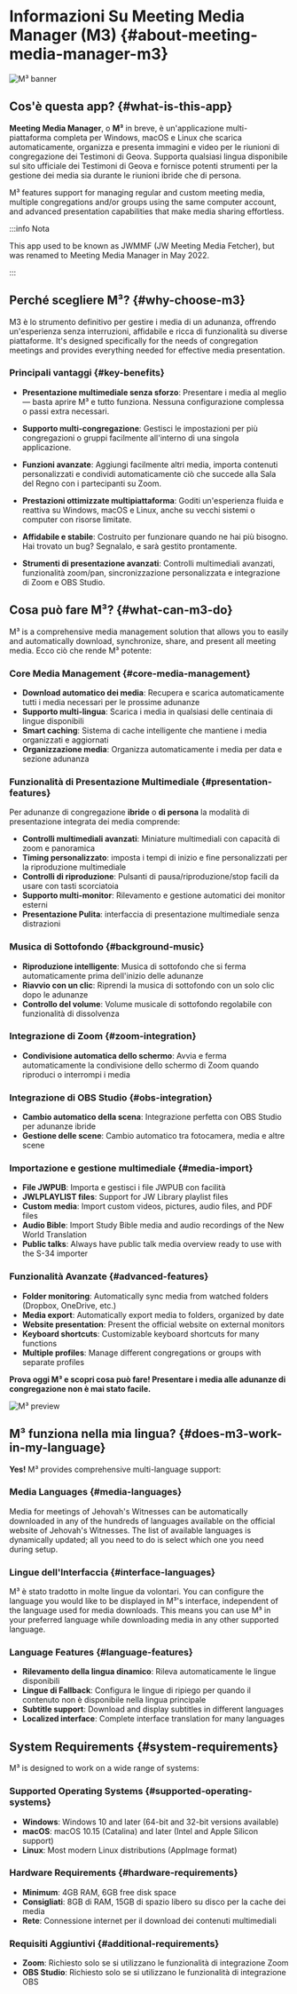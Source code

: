 # Informazioni Su Meeting Media Manager (M3) {#about-meeting-media-manager-m3}

![M³ banner](./../assets/m3-banner.png)

## Cos'è questa app? {#what-is-this-app}

**Meeting Media Manager**, o **M³** in breve, è un'applicazione multi-piattaforma completa per Windows, macOS e Linux che scarica automaticamente, organizza e presenta immagini e video per le riunioni di congregazione dei Testimoni di Geova. Supporta qualsiasi lingua disponibile sul sito ufficiale dei Testimoni di Geova e fornisce potenti strumenti per la gestione dei media sia durante le riunioni ibride che di persona.

M³ features support for managing regular and custom meeting media, multiple congregations and/or groups using the same computer account, and advanced presentation capabilities that make media sharing effortless.

:::info Nota

This app used to be known as JWMMF (JW Meeting Media Fetcher), but was renamed to Meeting Media Manager in May 2022.

:::

## Perché scegliere M³? {#why-choose-m3}

M3 è lo strumento definitivo per gestire i media di un adunanza, offrendo un'esperienza senza interruzioni, affidabile e ricca di funzionalità su diverse piattaforme. It's designed specifically for the needs of congregation meetings and provides everything needed for effective media presentation.

### Principali vantaggi {#key-benefits}

- **Presentazione multimediale senza sforzo**: Presentare i media al meglio — basta aprire M³ e tutto funziona. Nessuna configurazione complessa o passi extra necessari.

- **Supporto multi-congregazione**: Gestisci le impostazioni per più congregazioni o gruppi facilmente all'interno di una singola applicazione.

- **Funzioni avanzate**: Aggiungi facilmente altri media, importa contenuti personalizzati e condividi automaticamente ciò che succede alla Sala del Regno con i partecipanti su Zoom.

- **Prestazioni ottimizzate multipiattaforma**: Goditi un'esperienza fluida e reattiva su Windows, macOS e Linux, anche su vecchi sistemi o computer con risorse limitate.

- **Affidabile e stabile**: Costruito per funzionare quando ne hai più bisogno. Hai trovato un bug? Segnalalo, e sarà gestito prontamente.

- **Strumenti di presentazione avanzati**: Controlli multimediali avanzati, funzionalità zoom/pan, sincronizzazione personalizzata e integrazione di Zoom e OBS Studio.

## Cosa può fare M³? {#what-can-m3-do}

M³ is a comprehensive media management solution that allows you to easily and automatically download, synchronize, share, and present all meeting media. Ecco ciò che rende M³ potente:

### Core Media Management {#core-media-management}

- **Download automatico dei media**: Recupera e scarica automaticamente tutti i media necessari per le prossime adunanze
- **Supporto multi-lingua**: Scarica i media in qualsiasi delle centinaia di lingue disponibili
- **Smart caching**: Sistema di cache intelligente che mantiene i media organizzati e aggiornati
- **Organizzazione media**: Organizza automaticamente i media per data e sezione adunanza

### Funzionalità di Presentazione Multimediale {#presentation-features}

Per adunanze di congregazione **ibride** o **di persona** la modalità di presentazione integrata dei media comprende:

- **Controlli multimediali avanzati**: Miniature multimediali con capacità di zoom e panoramica
- **Timing personalizzato**: imposta i tempi di inizio e fine personalizzati per la riproduzione multimediale
- **Controlli di riproduzione**: Pulsanti di pausa/riproduzione/stop facili da usare con tasti scorciatoia
- **Supporto multi-monitor**: Rilevamento e gestione automatici dei monitor esterni
- **Presentazione Pulita**: interfaccia di presentazione multimediale senza distrazioni

### Musica di Sottofondo {#background-music}

- **Riproduzione intelligente**: Musica di sottofondo che si ferma automaticamente prima dell'inizio delle adunanze
- **Riavvio con un clic**: Riprendi la musica di sottofondo con un solo clic dopo le adunanze
- **Controllo del volume**: Volume musicale di sottofondo regolabile con funzionalità di dissolvenza

### Integrazione di Zoom {#zoom-integration}

- **Condivisione automatica dello schermo**: Avvia e ferma automaticamente la condivisione dello schermo di Zoom quando riproduci o interrompi i media

### Integrazione di OBS Studio {#obs-integration}

- **Cambio automatico della scena**: Integrazione perfetta con OBS Studio per adunanze ibride
- **Gestione delle scene**: Cambio automatico tra fotocamera, media e altre scene

### Importazione e gestione multimediale {#media-import}

- **File JWPUB**: Importa e gestisci i file JWPUB con facilità
- **JWLPLAYLIST files**: Support for JW Library playlist files
- **Custom media**: Import custom videos, pictures, audio files, and PDF files
- **Audio Bible**: Import Study Bible media and audio recordings of the New World Translation
- **Public talks**: Always have public talk media overview ready to use with the S-34 importer

### Funzionalità Avanzate {#advanced-features}

- **Folder monitoring**: Automatically sync media from watched folders (Dropbox, OneDrive, etc.)
- **Media export**: Automatically export media to folders, organized by date
- **Website presentation**: Present the official website on external monitors
- **Keyboard shortcuts**: Customizable keyboard shortcuts for many functions
- **Multiple profiles**: Manage different congregations or groups with separate profiles

**Prova oggi M³  e scopri cosa può fare! Presentare i media alle adunanze di congregazione non è mai stato facile.**

![M³ preview](./../assets/m3-preview.png)

## M³ funziona nella mia lingua? {#does-m3-work-in-my-language}

**Yes!** M³ provides comprehensive multi-language support:

### Media Languages {#media-languages}

Media for meetings of Jehovah's Witnesses can be automatically downloaded in any of the hundreds of languages available on the official website of Jehovah's Witnesses. The list of available languages is dynamically updated; all you need to do is select which one you need during setup.

### Lingue dell'Interfaccia {#interface-languages}

M³ è stato tradotto in molte lingue da volontari. You can configure the language you would like to be displayed in M³'s interface, independent of the language used for media downloads. This means you can use M³ in your preferred language while downloading media in any other supported language.

### Language Features {#language-features}

- **Rilevamento della lingua dinamico**: Rileva automaticamente le lingue disponibili
- **Lingue di Fallback**: Configura le lingue di ripiego per quando il contenuto non è disponibile nella lingua principale
- **Subtitle support**: Download and display subtitles in different languages
- **Localized interface**: Complete interface translation for many languages

## System Requirements {#system-requirements}

M³ is designed to work on a wide range of systems:

### Supported Operating Systems {#supported-operating-systems}

- **Windows**: Windows 10 and later (64-bit and 32-bit versions available)
- **macOS**: macOS 10.15 (Catalina) and later (Intel and Apple Silicon support)
- **Linux**: Most modern Linux distributions (AppImage format)

### Hardware Requirements {#hardware-requirements}

- **Minimum**: 4GB RAM, 6GB free disk space
- **Consigliati**: 8GB di RAM, 15GB di spazio libero su disco per la cache dei media
- **Rete**: Connessione internet per il download dei contenuti multimediali

### Requisiti Aggiuntivi {#additional-requirements}

- **Zoom**: Richiesto solo se si utilizzano le funzionalità di integrazione Zoom
- **OBS Studio**: Richiesto solo se si utilizzano le funzionalità di integrazione OBS
